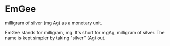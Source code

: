 # EmGee
milligram of silver (mg Ag) as a monetary unit.

EmGee stands for milligram, mg. It's short for mgAg, milligram of silver. The name is kept simpler by taking "silver" (Ag) out.  
